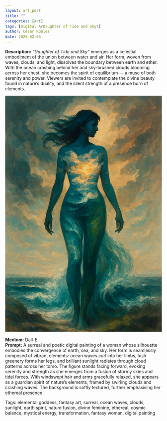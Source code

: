 ```yaml
---
layout: art_post
title: ""
categories: [Art]
tags: [Digital ArDaughter of Tide and Skyt]
author: César Robles
date: 2025-02-05
---
```

**Description:** *“Daughter of Tide and Sky”* emerges as a celestial embodiment of the union between water and air. Her form, woven from waves, clouds, and light, dissolves the boundary between earth and ether. With the ocean crashing behind her and sky-brushed clouds blooming across her chest, she becomes the spirit of equilibrium — a muse of both serenity and power. Viewers are invited to contemplate the divine beauty found in nature’s duality, and the silent strength of a presence born of elements.

![Daughter of Tide and Sky](/imag/digital_art/daughter_of_tide_and_sky.jpg)

**Medium:** Dall-E\
**Prompt:** A surreal and poetic digital painting of a woman whose silhouette embodies the convergence of earth, sea, and sky. Her form is seamlessly composed of vibrant elements: ocean waves curl into her limbs, lush greenery forms her legs, and brilliant sunlight radiates through cloud patterns across her torso. The figure stands facing forward, evoking serenity and strength as she emerges from a fusion of stormy skies and tidal forces. With windswept hair and arms gracefully relaxed, she appears as a guardian spirit of nature’s elements, framed by swirling clouds and crashing waves. The background is softly textured, further emphasising her ethereal presence.

Tags: elemental goddess, fantasy art, surreal, ocean waves, clouds, sunlight, earth spirit, nature fusion, divine feminine, ethereal, cosmic balance, mystical energy, transformation, fantasy woman, digital painting